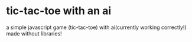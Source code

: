 # tic-tac-toe with an ai
a simple javascript game (tic-tac-toe) with ai(currently working correctly!) made without libraries!

